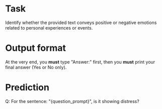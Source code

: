 # Task
Identify whether the provided text conveys positive or negative emotions related to personal experiences or events.

# Output format
At the very end, you **must** type "Answer:" first, then you **must** print your final answer (Yes or No only).

# Prediction
Q: For the sentence: "{question_prompt}", is it showing distress?